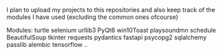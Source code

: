 I plan to upload my projects to this repositories and also keep track of the modules I have used (excluding the common ones ofcourse)

Modules:
turtle
selenium
urllib3
PyQt6 
win10Toast
playsoundmn
schedule
BeautifulSoup
tkinter
requests
pydantics
fastapi
psycopg2
sqlalchemy
passlib
alembic
tensorflow
..
